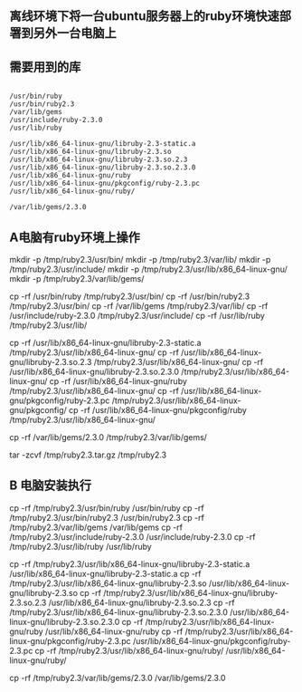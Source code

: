 ## 离线环境下将一台ubuntu服务器上的ruby环境快速部署到另外一台电脑上


## 需要用到的库

```

/usr/bin/ruby
/usr/bin/ruby2.3
/var/lib/gems
/usr/include/ruby-2.3.0
/usr/lib/ruby

/usr/lib/x86_64-linux-gnu/libruby-2.3-static.a
/usr/lib/x86_64-linux-gnu/libruby-2.3.so
/usr/lib/x86_64-linux-gnu/libruby-2.3.so.2.3
/usr/lib/x86_64-linux-gnu/libruby-2.3.so.2.3.0
/usr/lib/x86_64-linux-gnu/ruby
/usr/lib/x86_64-linux-gnu/pkgconfig/ruby-2.3.pc
/usr/lib/x86_64-linux-gnu/ruby/

/var/lib/gems/2.3.0

```

## A电脑有ruby环境上操作


mkdir -p /tmp/ruby2.3/usr/bin/
mkdir -p /tmp/ruby2.3/var/lib/
mkdir -p /tmp/ruby2.3/usr/include/
mkdir -p /tmp/ruby2.3/usr/lib/x86_64-linux-gnu/
mkdir -p /tmp/ruby2.3/var/lib/gems/


cp -rf /usr/bin/ruby /tmp/ruby2.3/usr/bin/
cp -rf /usr/bin/ruby2.3 /tmp/ruby2.3/usr/bin/
cp -rf /var/lib/gems /tmp/ruby2.3/var/lib/
cp -rf /usr/include/ruby-2.3.0 /tmp/ruby2.3/usr/include/
cp -rf /usr/lib/ruby /tmp/ruby2.3/usr/lib/

cp -rf /usr/lib/x86_64-linux-gnu/libruby-2.3-static.a /tmp/ruby2.3/usr/lib/x86_64-linux-gnu/
cp -rf /usr/lib/x86_64-linux-gnu/libruby-2.3.so.2.3 /tmp/ruby2.3/usr/lib/x86_64-linux-gnu/
cp -rf /usr/lib/x86_64-linux-gnu/libruby-2.3.so.2.3.0 /tmp/ruby2.3/usr/lib/x86_64-linux-gnu/
cp -rf /usr/lib/x86_64-linux-gnu/ruby /tmp/ruby2.3/usr/lib/x86_64-linux-gnu/
cp -rf /usr/lib/x86_64-linux-gnu/pkgconfig/ruby-2.3.pc /tmp/ruby2.3/usr/lib/x86_64-linux-gnu/pkgconfig/
cp -rf /usr/lib/x86_64-linux-gnu/pkgconfig/ruby /tmp/ruby2.3/usr/lib/x86_64-linux-gnu/

cp -rf /var/lib/gems/2.3.0 /tmp/ruby2.3/var/lib/gems/


tar -zcvf /tmp/ruby2.3.tar.gz /tmp/ruby2.3


## B 电脑安装执行


cp -rf /tmp/ruby2.3/usr/bin/ruby /usr/bin/ruby
cp -rf /tmp/ruby2.3/usr/bin/ruby2.3 /usr/bin/ruby2.3
cp -rf /tmp/ruby2.3/var/lib/gems /var/lib/gems
cp -rf /tmp/ruby2.3/usr/include/ruby-2.3.0 /usr/include/ruby-2.3.0
cp -rf /tmp/ruby2.3/usr/lib/ruby /usr/lib/ruby

cp -rf /tmp/ruby2.3/usr/lib/x86_64-linux-gnu/libruby-2.3-static.a /usr/lib/x86_64-linux-gnu/libruby-2.3-static.a
cp -rf /tmp/ruby2.3/usr/lib/x86_64-linux-gnu/libruby-2.3.so /usr/lib/x86_64-linux-gnu/libruby-2.3.so
cp -rf /tmp/ruby2.3/usr/lib/x86_64-linux-gnu/libruby-2.3.so.2.3 /usr/lib/x86_64-linux-gnu/libruby-2.3.so.2.3
cp -rf /tmp/ruby2.3/usr/lib/x86_64-linux-gnu/libruby-2.3.so.2.3.0 /usr/lib/x86_64-linux-gnu/libruby-2.3.so.2.3.0
cp -rf /tmp/ruby2.3/usr/lib/x86_64-linux-gnu/ruby /usr/lib/x86_64-linux-gnu/ruby
cp -rf /tmp/ruby2.3/usr/lib/x86_64-linux-gnu/pkgconfig/ruby-2.3.pc /usr/lib/x86_64-linux-gnu/pkgconfig/ruby-2.3.pc
cp -rf /tmp/ruby2.3/usr/lib/x86_64-linux-gnu/ruby/ /usr/lib/x86_64-linux-gnu/ruby/

cp -rf /tmp/ruby2.3/var/lib/gems/2.3.0 /var/lib/gems/2.3.0
